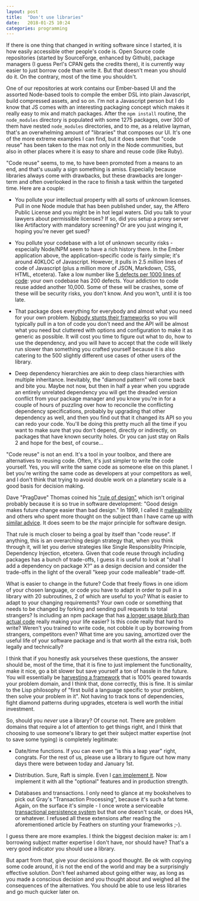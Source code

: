 ```yaml
---
layout: post
title:  "Don't use libraries"
date:   2018-01-25 10:24
categories: programming
---
```

If there is one thing that changed in writing software since I started, it is how easily accessible other people's code is. Open
Source code repositories (started by SourceForge, enhanced by Github), package managers (I guess Perl's CPAN gets the credits there),
it is currently way easier to just borrow code than write it. But that doesn't mean you should do it. On the contrary, most of
the time you shouldn't.

One of our repositories at work contains our Ember-based UI and the assorted Node-based tools to compile the ember DSL into
plain Javascript, build compressed assets, and so on. I'm not a Javascript person but I do know that JS comes with an interesting
packaging concept which makes it really easy to mix and match packages. After the `npm install` routine, the `node_modules` directory
is populated with some 1275 packages, over 300 of them have nested `node_modules` directories, and to me, as a relative layman,
that's an overwhelming amount of "libraries" that composes our UI. It's one of the more extreme examples I can find, but it does
seem that "code reuse" has been taken to the max not only in the Node communities, but also in other places where it is easy
to share and reuse code (like Ruby).

"Code reuse" seems, to me, to have been promoted from a means to an end, and that's usually a sign something is amiss. Especially
because libraries always come with drawbacks, but these drawbacks are longer-term and often overlooked in the race to finish
a task within the targeted time. Here are a couple:

* You pollute your intellectual property with all sorts of unknown licenses. Pull in one Node module that has been published
under, say, the Affero Public License and you might be in hot legal waters. Did you talk to your lawyers about permissible
licenses? If so, did you setup a proxy server like Artifactory with mandatory screening? Or are you just winging it, hoping
you're never get sued?

* You pollute your codebase with a lot of unknown security risks - especially Node/NPM seem to have a rich history there. In the
Ember application above, the application-specific code is fairly simple; it's around 40KLOC of Javascript. However, it pulls in
2.5 _million_ lines of code of Javascript (plus a million more of JSON, Markdown, CSS, HTML, etcetera). Take a low number like
[5 defects per 1000 lines of code](https://www.mayerdan.com/ruby/2012/11/11/bugs-per-line-of-code-ratio): your own codebase
has 200 defects. Your addiction to code reuse added another 10,000. Some of these will be crashes, some of these will be security
risks, you don't know. And you won't, until it is too late.

* That package does everything for everybody and almost what you need for your own problem. [Nobody stunts their
frameworks](https://www.artima.com/weblogs/viewpost.jsp?thread=8826) so you will typically pull in a ton of code you don't need and the API will
be almost what you need but cluttered with options and configuration to make it as generic as possible. It will cost you time
to figure out what to do, how to use the dependency, and you will have to accept that the code will likely run slower than
something you crafted yourself because it is also catering to the 500 slightly different use cases of other users of the
library.

* Deep dependency hierarchies are akin to deep class hierarchies with multiple inheritance. Inevitably, the "diamond pattern" will
come back and bite you. Maybe not now, but then in half a year when you upgrade an entirely unrelated dependency you will get
the dreaded version conflict from your package manager and you know you're in for a couple of hours of puzzling over how to reconcile
the conflicting dependency specifications, probably by upgrading that other dependency as well, and then you find out that it changed
its API so you can redo your code. You'll be doing this pretty much all the time if you want to make sure that you don't depend,
directly or indirectly, on packages that have known security holes. Or you can just stay on Rails 2 and hope for the best, of course...

"Code reuse" is not an end. It's a tool in your toolbox, and there are alternatives to reusing code. Often, it's just simpler
to write the code yourself. Yes, you will write the same code as someone else on this planet. I bet you're writing the same code
as developers at your competitors as well, and I don't think that trying to avoid double work on a planetary scale is a good
basis for decision making.

Dave "PragDave" Thomas coined his ["rule of design"](https://www.infoq.com/articles/increasing-agility-dave-thomas) which isn't original
probably because it is so true in software development: "Good design makes future change easier than bad design." In 1999, I called
it [malleability](http://cdegroot.com/articles/1999-organic-software/) and others who spent more thought on the subject than I have
came up with [similar advice](https://www.martinfowler.com/ieeeSoftware/accChange.pdf). It does seem to be _the_ major principle for software design.

That rule is much closer to being a goal by itself than "code reuse". If anything, this is an overarching design strategy that, when you think
through it, will let you derive strategies like Single Responsiblity Principle, Dependency Injection, etcetera. Given that code reuse through
including packages has a bunch of trade-offs, I guess it is useful to look at "shall I add a dependency on package X?" as a design decision
and consider the trade-offs in the light of the overall "keep your code malleable" trade-off.

What is easier to change in the future? Code that freely flows in one idiom of your chosen language, or code you have to adapt in order to
pull in a library with 20 subroutines, 2 of which are useful to you? What is easier to adapt to your changing requirements? Your own code
or something that needs to be changed by forking and sending pull requests to total strangers? Is including an npm package that has
[a longer usage blurb than actual code](https://www.npmjs.com/package/home-or-tmp) really making your life easier? Is this code really
that hard to write? Weren't you trained to write code, not cobble it up by borrowing from strangers, competitors even? What time are
you saving, amortized over the useful life of your software package and is that worth all the extra risk, both legally and technically?

I think that if you honestly ask yourselves these questions, the answer should be, most of the time, that it is fine to just implement
the functionality, make it nice, go a bit slower but save yourself a ton of hassle in the future. You will essentially be [harvesting
a framework](https://martinfowler.com/bliki/HarvestedFramework.html) that is 100% geared towards your problem domain, and I think that,
done correctly, this is fine. It is similar to the Lisp philosophy of "first build a language specific to your problem, then solve
your problem in it". Not having to track tons of dependencies, fight diamond patterns during upgrades, etcetera is well worth the
initial investment.

So, should you _never_ use a library? Of course not. There are problem domains that require a lot of attention to get things right,
and I think that choosing to use someone's library to get their subject matter expertise (not to save some typing) is completely
legitimate:

* Date/time functions. If you can even get "is this a leap year" right, congrats. For the rest of us, please use a library to figure
out how many days there were between today and January 1st.

* Distribution. Sure, Raft is simple. Even I [can implement it](https://github.com/cdegroot/palapa/tree/master/erix). Now implement
it with all the "optional" features and in production strength.

* Databases and transactions. I only need to glance at my bookshelves to pick out Gray's "Transaction Processing", because it's such a
fat tome. Again, on the surface it's simple - I once wrote a serviceable [transactional persistence system](http://jdbm.sourceforge.net/)
but that one doesn't scale, or does HA, or whatever. I refused all these extensions after reading the aforementioned article by
Feathers on stunting your frameworks ;-).

I guess there are more examples. I think the biggest decision maker is: am I borrowing subject matter expertise I don't have, nor
should have? That's a very good indicator you should use a library.

But apart from that, give your decisions a good thought. Be ok with copying some code around, it is
not the end of the world and may be a surprisingly effective solution. Don't feel ashamed about going either way, as long as you made
a conscious decision and you thought about and weighed all the consequences of the alternatives. You should be able to use less
libraries and go much quicker later on.
